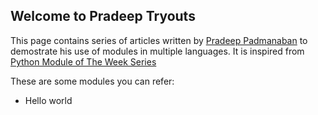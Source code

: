 <!-- ---
# Feel free to add content and custom Front Matter to this file.
# To modify the layout, see https://jekyllrb.com/docs/themes/#overriding-theme-defaults

layout: home
--- -->

## Welcome to Pradeep Tryouts

This page contains series of articles written by [Pradeep Padmanaban](https://www.linkedin.com/in/pradeep-padmanaban-843120123/) to demostrate his use of modules in multiple languages. It is inspired from [Python Module of The Week Series](https://pymotw.com/3/)

These are some modules you can refer:
- Hello world 
